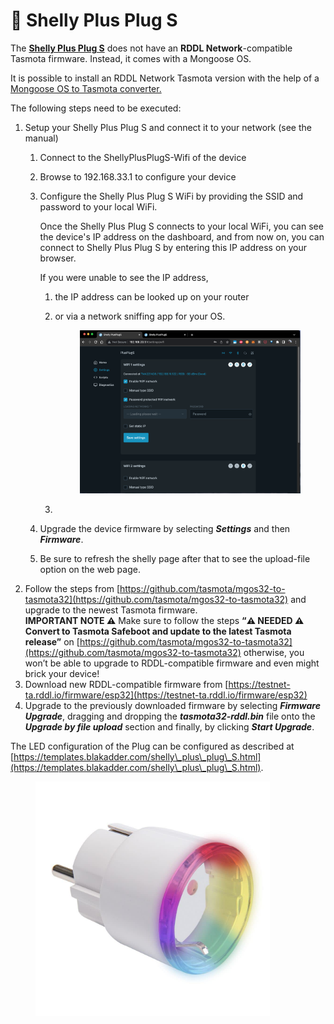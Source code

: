 # 🔌 Shelly Plus Plug S

The [**Shelly Plus Plug S**](https://www.amazon.de/Shelly-Plus-Plug-programmierbare-Sprachsteuerung/dp/B0BTJ1DTBX/ref=sr\_1\_2?keywords=shelly%2Bplug%2Bs\&sr=8-2\&th=1) does not have an **RDDL Network**-compatible Tasmota firmware. Instead, it comes with a Mongoose OS.

It is possible to install an RDDL Network Tasmota version with the help of a [Mongoose OS to Tasmota converter.](https://github.com/tasmota/mgos32-to-tasmota32)

The following steps need to be executed:

1. Setup your Shelly Plus Plug S and connect it to your network (see the manual)
   1. Connect to the ShellyPlusPlugS-Wifi of the device
   2. Browse to 192.168.33.1 to configure your device
   3.  Configure the Shelly Plus Plug S WiFi by providing the SSID and password to your local WiFi.&#x20;

       Once the Shelly Plus Plug S connects to your local WiFi, you can see the device's IP address on the dashboard, and from now on, you can connect to Shelly Plus Plug S by entering this IP address on your browser.

       If you were unable to see the IP address,&#x20;

       1. the IP address can be looked up on your router
       2.  or via a network sniffing app for your OS.

           <figure><img src="../../.gitbook/assets/Screenshot 2023-11-20 at 14.47.07.png" alt=""><figcaption></figcaption></figure>
       3.
   4. Upgrade the device firmware by selecting _**Settings**_ and then _**Firmware**_.
   5. Be sure to refresh the shelly page after that to see the upload-file option on the web page.
2. Follow the steps from [https://github.com/tasmota/mgos32-to-tasmota32](https://github.com/tasmota/mgos32-to-tasmota32) and upgrade to the newest Tasmota firmware.\
   **IMPORTANT NOTE ⚠️** Make sure to follow the steps **“⚠️ NEEDED ⚠️ Convert to Tasmota Safeboot and update to the latest Tasmota release”** on [https://github.com/tasmota/mgos32-to-tasmota32](https://github.com/tasmota/mgos32-to-tasmota32) otherwise, you won’t be able to upgrade to RDDL-compatible firmware and even might brick your device!
3. Download new RDDL-compatible firmware from [https://testnet-ta.rddl.io/firmware/esp32](https://testnet-ta.rddl.io/firmware/esp32)
4. Upgrade to the previously downloaded firmware by selecting _**Firmware Upgrade**_, dragging and dropping the _**tasmota32-rddl.bin**_ file onto the _**Upgrade by file upload**_ section and finally, by clicking _**Start Upgrade**_.

The LED configuration of the Plug can be configured as described at\
[https://templates.blakadder.com/shelly\_plus\_plug\_S.html](https://templates.blakadder.com/shelly\_plus\_plug\_S.html).

<figure><img src="../../.gitbook/assets/SHELLYPLUS PLUG S.png" alt="" width="375"><figcaption></figcaption></figure>

